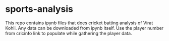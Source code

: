 # sports-analysis

This repo contains ipynb files that does cricket batting analysis of Virat
Kohli.  Any data can be downloaded from ipynb itself. Use the player number
from cricinfo link to populate while gathering the player data.
